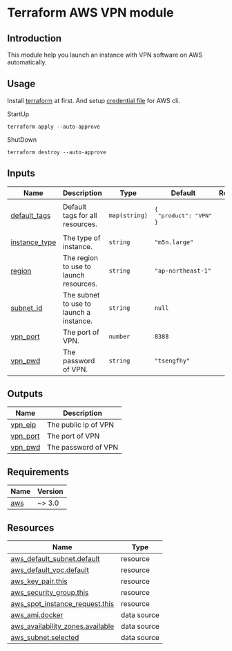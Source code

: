 <!-- BEGIN_TF_DOCS -->
# Terraform AWS VPN module

## Introduction
This module help you launch an instance with VPN software on AWS automatically.

## Usage
Install [terraform](https://www.terraform.io/) at first.
And setup [credential file](https://docs.aws.amazon.com/cli/latest/userguide/cli-configure-files.html) for AWS cli.

StartUp
```
terraform apply --auto-approve
```

ShutDown
```
terraform destroy --auto-approve
```

## Inputs

| Name | Description | Type | Default | Required |
|------|-------------|------|---------|:--------:|
| <a name="input_default_tags"></a> [default\_tags](#input\_default\_tags) | Default tags for all resources. | `map(string)` | <pre>{<br>  "product": "VPN"<br>}</pre> | no |
| <a name="input_instance_type"></a> [instance\_type](#input\_instance\_type) | The type of instance. | `string` | `"m5n.large"` | no |
| <a name="input_region"></a> [region](#input\_region) | The region to use to launch resources. | `string` | `"ap-northeast-1"` | no |
| <a name="input_subnet_id"></a> [subnet\_id](#input\_subnet\_id) | The subnet to use to launch a instance. | `string` | `null` | no |
| <a name="input_vpn_port"></a> [vpn\_port](#input\_vpn\_port) | The port of VPN. | `number` | `8388` | no |
| <a name="input_vpn_pwd"></a> [vpn\_pwd](#input\_vpn\_pwd) | The password of VPN. | `string` | `"tsengfhy"` | no |

## Outputs

| Name | Description |
|------|-------------|
| <a name="output_vpn_eip"></a> [vpn\_eip](#output\_vpn\_eip) | The public ip of VPN |
| <a name="output_vpn_port"></a> [vpn\_port](#output\_vpn\_port) | The port of VPN |
| <a name="output_vpn_pwd"></a> [vpn\_pwd](#output\_vpn\_pwd) | The password of VPN |

## Requirements

| Name | Version |
|------|---------|
| <a name="requirement_aws"></a> [aws](#requirement\_aws) | ~> 3.0 |



## Resources

| Name | Type |
|------|------|
| [aws_default_subnet.default](https://registry.terraform.io/providers/hashicorp/aws/latest/docs/resources/default_subnet) | resource |
| [aws_default_vpc.default](https://registry.terraform.io/providers/hashicorp/aws/latest/docs/resources/default_vpc) | resource |
| [aws_key_pair.this](https://registry.terraform.io/providers/hashicorp/aws/latest/docs/resources/key_pair) | resource |
| [aws_security_group.this](https://registry.terraform.io/providers/hashicorp/aws/latest/docs/resources/security_group) | resource |
| [aws_spot_instance_request.this](https://registry.terraform.io/providers/hashicorp/aws/latest/docs/resources/spot_instance_request) | resource |
| [aws_ami.docker](https://registry.terraform.io/providers/hashicorp/aws/latest/docs/data-sources/ami) | data source |
| [aws_availability_zones.available](https://registry.terraform.io/providers/hashicorp/aws/latest/docs/data-sources/availability_zones) | data source |
| [aws_subnet.selected](https://registry.terraform.io/providers/hashicorp/aws/latest/docs/data-sources/subnet) | data source |


<!-- END_TF_DOCS -->